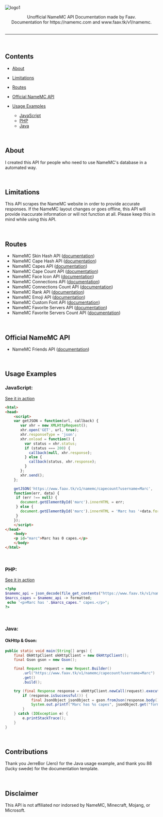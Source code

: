 
![logo1](https://user-images.githubusercontent.com/52789876/114109154-aa0c7880-98a2-11eb-8925-afa52e0b1404.png)

<p align=center>
Unofficial NameMC API Documentation made by Faav.<br>
Documentation for https://namemc.com and www.faav.tk/v1/namemc.<br><br>
</p>

---
<br>

## Contents
- [About](#about)

- [Limitations](#limitations)

- [Routes](#routes)

- [Official NameMC API](<#official-namemc-api>)

- [Usage Examples](<#usage-examples>)
	- [JavaScript](#javascript)
	- [PHP](#php)
	- [Java](#java)
<br>

## About
I created this API for people who need to use NameMC's database in a automated way.

<br>

## Limitations
This API scrapes the NameMC website in order to provide accurate responses. If the NameMC layout changes or goes offline, this API will provide inaccurate information or will not function at all. Please keep this in mind while using this API. 

<br>

## Routes
- NameMC Skin Hash API ([documentation](./docs/skinhash.md))
- NameMC Cape Hash API ([documentation](./docs/capehash.md))
- NameMC Capes API ([documentation](./docs/capes.md))
- NameMC Cape Count API ([documentation](./docs/capecount.md))
- NameMC Face Icon API ([documentation](./docs/face.md))
- NameMC Connections API ([documentation](./docs/accounts.md))
- NameMC Connections Count API ([documentation](./docs/accountscount.md))
- NameMC Rank API ([documentation](./docs/rank.md))
- NameMC Emoji API ([documentation](./docs/emoji.md))
- NameMC Custom Font API ([documentation](./docs/font.md))
- NameMC Favorite Servers API ([documentation](./docs/favservers.md))
- NameMC Favorite Servers Count API ([documentation](./docs/favservers_count.md))

<br>

## Official NameMC API
- NameMC Friends API ([documentation](./docs/friends.md))

<br>

## Usage Examples

### JavaScript:

[See it in action](https://www.faav.tk/usage/html)
```html
<html>
<head>
	<script>
	var getJSON = function(url, callback) {
	   var xhr = new XMLHttpRequest();
	   xhr.open('GET', url, true);
	   xhr.responseType = 'json';
	   xhr.onload = function() {
	     var status = xhr.status;
	     if (status === 200) {
	       callback(null, xhr.response);
	     } else {
	       callback(status, xhr.response);
	     }
	   };
	   xhr.send();
	};

	getJSON('https://www.faav.tk/v1/namemc/capecount?username=Marc',
	function(err, data) {
	 if (err !== null) {
	   document.getElementById('marc').innerHTML = err;
	 } else {
	   document.getElementById('marc').innerHTML = 'Marc has '+data.formatted+' capes.';
	 }
	});
	</script>
</head>
	<body>
	<p id="marc">Marc has 0 capes.</p>
	</body>
</html>
```
<br>

### PHP:

[See it in action](https://www.faav.tk/usage/php)
```php 
<?php 
$namemc_api = json_decode(file_get_contents("https://www.faav.tk/v1/namemc/capecount?username=Marc"), false);
$marcs_capes = $namemc_api -> formatted;
 echo '<p>Marc has '.$marcs_capes." capes.</p>";
?>
```
<br>

### Java:

#### OkHttp & Gson:
```java
public static void main(String[] args) {
	final OkHttpClient okHttpClient = new OkHttpClient();
	final Gson gson = new Gson();

	final Request request = new Request.Builder()
		.url("https://www.faav.tk/v1/namemc/capecount?username=Marc")
		.get()
		.build();

	try (final Response response = okHttpClient.newCall(request).execute()) {
		if (response.isSuccessful()) {
			final JsonObject jsonObject = gson.fromJson(response.body().charStream(), JsonObject.class);
			System.out.printf("Marc has %s capes", jsonObject.get("formatted").getAsString());
		}
	} catch (IOException e) {
		e.printStackTrace();
	}
}
```
<br>

## Contributions
Thank you JerreBor (Jero) for the Java usage example, and thank you 88 (lucky swede) for the documentation template.

<br>

## Disclaimer
This API is not affiliated nor indorsed by NameMC, Minecraft, Mojang, or Microsoft.

<link href="style.scss" rel="stylesheet"></link>
